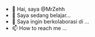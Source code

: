 - 👋 Hai, saya @MrZehh
- 🌱 Saya sedang belajar...
- 💞️ Saya ingin berkolaborasi di ...
- 📫 How to reach me ...

<!----
MrZehh/MrZehh adalah repositori ✨ khusus ✨ karena `README.md` (file ini) muncul di profil GitHub Anda.
You can click the Preview link to take a look at your changes.
--->
